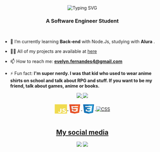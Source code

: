 <div align="center">
  <img src="https://readme-typing-svg.herokuapp.com?color=%F1F7B40&center=true&vCenter=true&lines=Hey%2C+I'm+Evelyn!" alt="Typing SVG">
</div>

<h3 align="center">A Software Engineer Student</h3>
<br>

- 🌱 I’m currently learning **Back-end** with Node.Js, studying with **Alura** .

- 👨‍💻 All of my projects are available at [here](https://github.com/yoruwitch?tab=repositories)

- 📫 How to reach me: **evelyn.fernandes4@gmail.com**

- ⚡ Fun fact: **I'm super nerdy. I was that kid who used to wear anime shirts on school and talk about RPG and stuff. If you want to be my friend, talk about games, anime or books.**

<div align="center">
  <a href="https://github.com/yoruwitch">
  <img height="180em" src="https://github-readme-stats.vercel.app/api?username=yoruwitch&show_icons=true&theme=tokyonight&include_all_commits=true&count_private=true"/>
  <img height="180em" src="https://github-readme-stats.vercel.app/api/top-langs/?username=yoruwitch&layout=compact&langs_count=6&theme=tokyonight"/>
</div>
<div align="center" style="display: inline_block"><br>
  <img align="center" alt="Js" height="30" width="40" src="https://raw.githubusercontent.com/devicons/devicon/master/icons/javascript/javascript-plain.svg">
  <img align="center" alt="HTML" height="30" width="40" src="https://raw.githubusercontent.com/devicons/devicon/master/icons/html5/html5-original.svg">
  <img align="center" alt="CSS" height="30" width="40" src="https://raw.githubusercontent.com/devicons/devicon/master/icons/css3/css3-original.svg">
  <img align="center" alt="CSS" height="30" width="40" src="https://cdn.jsdelivr.net/gh/devicons/devicon/icons/git/git-plain.svg">
</div>
 
 <br>
 
<h2 align="center"> My social media</h2>
 
<div align="center"> 
 </a>
</a> 
  <a href = "mailto:evelyn.fernandes4@gmail.com"><img src="https://img.shields.io/badge/-Gmail-%23333?style=for-the-badge&logo=gmail&logoColor=white" target="_blank"></a>
  <a href="https://www.linkedin.com/in/evelyn-fernandes" target="_blank"><img src="https://img.shields.io/badge/-LinkedIn-%230077B5?style=for-the-badge&logo=linkedin&logoColor=white" target="_blank"></a> 
 
</div>
